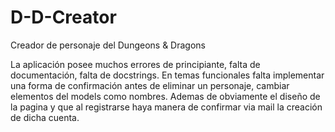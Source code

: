 # D-D-Creator
Creador de personaje del Dungeons &amp; Dragons

La aplicación posee muchos errores de principiante, falta de documentación, falta de docstrings.
En temas funcionales falta implementar una forma de confirmación antes de eliminar un personaje, cambiar elementos del models como nombres.
Ademas de obviamente el diseño de la pagina y que al registrarse haya manera de confirmar via mail la creación de dicha cuenta.